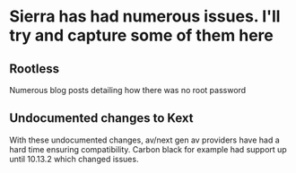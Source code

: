 # Sierra has had numerous issues. I'll try and capture some of them here


## Rootless
Numerous blog posts detailing how there was no root password

## Undocumented changes to Kext
With these undocumented changes, av/next gen av providers have had a hard time ensuring compatibility. Carbon black for example had support up until 10.13.2 which changed issues.

